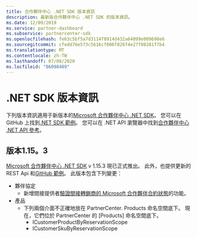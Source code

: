 ```yaml
---
title: 合作夥伴中心 .NET SDK 版本資訊
description: 最新版合作夥伴中心 .NET SDK 的版本資訊。
ms.date: 12/09/2019
ms.service: partner-dashboard
ms.subservice: partnercenter-sdk
ms.openlocfilehash: fe63c5bf5a7d3114f8914d432a64099e009698e6
ms.sourcegitcommit: cfedd76e573c5616cf006f826f4e27f08281f7b4
ms.translationtype: MT
ms.contentlocale: zh-TW
ms.lasthandoff: 07/08/2020
ms.locfileid: "86098409"
---
```

# <a name="net-sdk-release-notes"></a>.NET SDK 版本資訊

下列版本資訊適用于新版本的[Microsoft 合作夥伴中心 .NET SDK](https://www.nuget.org/packages/Microsoft.Store.PartnerCenter)。 您可以在 GitHub 上找到[.NET SDK 範例](https://github.com/Microsoft/Partner-Center-DotNet-Samples)。 您可以在 .NET API 瀏覽器中找到[合作夥伴中心 .NET API 參考](https://docs.microsoft.com/dotnet/api/?view=partnercenter-dotnet-latest)。

## <a name="version-1153"></a>版本1.15。3

[Microsoft 合作夥伴中心 .NET SDK](https://www.nuget.org/packages/Microsoft.Store.PartnerCenter/) v 1.15.3 現已正式推出。 此外，也提供更新的 REST Api 和[GitHub 範例](https://github.com/Microsoft/Partner-Center-DotNet-Samples)。 此版本包含下列變更：

* 夥伴協定
  * 新增間接提供者[驗證間接轉銷商的 Microsoft 合作夥伴合約狀態](verify-indirect-reseller-mpa-status.md)的功能。
* 產品
  * 下列兩個介面不正確地放在 PartnerCenter. Products 命名空間底下。 現在，它們位於 PartnerCenter 的 [Products] 命名空間底下。
    * ICustomerProductByReservationScope
    * ICustomerSkuByReservationScope
